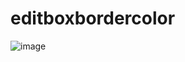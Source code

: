 # editboxbordercolor

![image](https://user-images.githubusercontent.com/2605401/224495405-4423ac7a-0e7e-4265-b22b-23422e0320f4.png)
